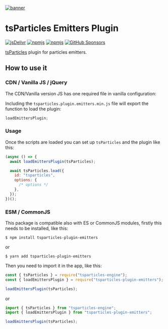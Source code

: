 [![banner](https://particles.js.org/images/banner2.png)](https://particles.js.org)

# tsParticles Emitters Plugin

[![jsDelivr](https://data.jsdelivr.com/v1/package/npm/tsparticles-plugin-emitters/badge)](https://www.jsdelivr.com/package/npm/tsparticles-plugin-emitters)
[![npmjs](https://badge.fury.io/js/tsparticles-plugin-emitters.svg)](https://www.npmjs.com/package/tsparticles-plugin-emitters)
[![npmjs](https://img.shields.io/npm/dt/tsparticles-plugin-emitters)](https://www.npmjs.com/package/tsparticles-plugin-emitters) [![GitHub Sponsors](https://img.shields.io/github/sponsors/matteobruni)](https://github.com/sponsors/matteobruni)

[tsParticles](https://github.com/matteobruni/tsparticles) plugin for particles emitters.

## How to use it

### CDN / Vanilla JS / jQuery

The CDN/Vanilla version JS has one required file in vanilla configuration:

Including the `tsparticles.plugin.emitters.min.js` file will export the function to load the plugin:

```javascript
loadEmittersPlugin;
```

### Usage

Once the scripts are loaded you can set up `tsParticles` and the plugin like this:

```javascript
(async () => {
  await loadEmittersPlugin(tsParticles);

  await tsParticles.load({
    id: "tsparticles",
    options: {
      /* options */
    },
  });
})();
```

### ESM / CommonJS

This package is compatible also with ES or CommonJS modules, firstly this needs to be installed, like this:

```shell
$ npm install tsparticles-plugin-emitters
```

or

```shell
$ yarn add tsparticles-plugin-emitters
```

Then you need to import it in the app, like this:

```javascript
const { tsParticles } = require("tsparticles-engine");
const { loadEmittersPlugin } = require("tsparticles-plugin-emitters");

loadEmittersPlugin(tsParticles);
```

or

```javascript
import { tsParticles } from "tsparticles-engine";
import { loadEmittersPlugin } from "tsparticles-plugin-emitters";

loadEmittersPlugin(tsParticles);
```
